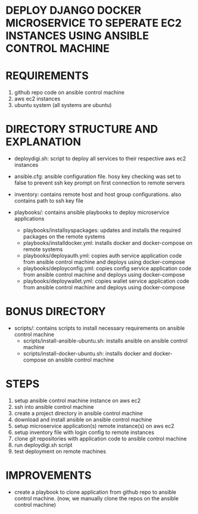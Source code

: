# DEPLOY DJANGO DOCKER MICROSERVICE TO SEPERATE EC2 INSTANCES USING ANSIBLE CONTROL MACHINE

# REQUIREMENTS
1. github repo code on ansible control machine
2. aws ec2 instances
3. ubuntu system (all systems are ubuntu)

# DIRECTORY STRUCTURE AND EXPLANATION

- deploydigi.sh: script to deploy all services to their respective aws ec2 instances

- ansible.cfg: ansible configuration file. hosy key checking was set to false to prevent ssh key prompt on first connection to remote servers

- inventory: contains remote host and host group configurations. also contains path to ssh key file 

- playbooks/: contains ansible playbooks to deploy microservice applications
    - playbooks/installsyspackages: updates and installs the required packages on the remote systems
    - playbooks/installdocker.yml: installs docker and docker-compose on remote systems
    - playbooks/deployauth.yml: copies auth service application code from ansible control machine and deploys using docker-compose
    - playbooks/deployconfig.yml: copies config service application code from ansible control machine and deploys using docker-compose
    - playbooks/deploywallet.yml: copies wallet service application code from ansible control machine and deploys using docker-compose

# BONUS DIRECTORY
- scripts/: contains scripts to install necessary requirements on ansible control machine
    - scripts/install-ansible-ubuntu.sh: installs ansible on ansible control machine
    - scripts/install-docker-ubuntu.sh: installs docker and docker-compose on ansible control machine


# STEPS

1. setup ansible control machine instance on aws ec2
2. ssh into ansible control machine
3. create a project directory in ansible control machine
4. download and install ansible on ansible control machine
5. setup microservice application(s) remote instance(s) on aws ec2
6. setup inventory file with login config to remote instances
7. clone git repositories with application code to ansible control machine
8. run deploydigi.sh script
9. test deployment on remote machines

# IMPROVEMENTS

- create a playbook to clone application from github repo to ansible control machine. (now, we manually clone the repos on the ansible control machine)



